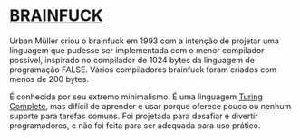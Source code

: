 # [BRAINFUCK](https://en.wikipedia.org/wiki/Brainfuck)

Urban Müller criou o brainfuck em 1993 com a intenção de projetar uma linguagem que pudesse ser implementada com o menor compilador possível, inspirado no compilador de 1024 bytes da linguagem de programação FALSE. Vários compiladores brainfuck foram criados com menos de 200 bytes.

É conhecida por seu extremo minimalismo. É uma linguagem [Turing Complete](https://academy.bit2me.com/pt/que-es-turing-completo/), mas difícil de aprender e usar porque oferece pouco ou nenhum suporte para tarefas comuns. Foi projetada para desafiar e divertir programadores, e não foi feita para ser adequada para uso prático.

